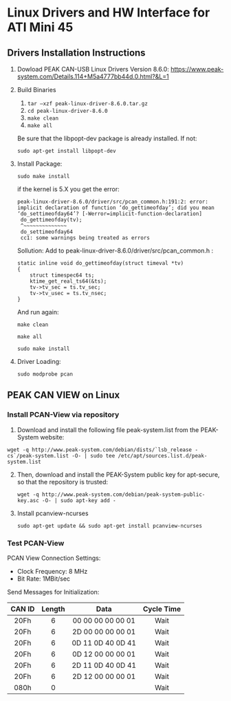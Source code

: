 # Linux Drivers and HW Interface for ATI Mini 45

## Drivers Installation Instructions
1. Dowload PEAK CAN-USB Linux Drivers Version 8.6.0:
https://www.peak-system.com/Details.114+M5a4777bb44d.0.html?&L=1

2. Build Binaries
   1. ``tar –xzf peak-linux-driver-8.6.0.tar.gz``
   2. ``cd peak-linux-driver-8.6.0``
   3. ``make clean``
   4. ``make all``
   
    Be sure that the libpopt-dev package is already installed. If not:
    
    ``sudo apt-get install libpopt-dev``

3. Install Package:
   
   ``sudo make install``
   
   if the kernel is 5.X you get the error:
   ```
   peak-linux-driver-8.6.0/driver/src/pcan_common.h:191:2: error: implicit declaration of function ‘do_gettimeofday’; did you mean ‘do_settimeofday64’? [-Werror=implicit-function-declaration]
    do_gettimeofday(tv);
    ^~~~~~~~~~~~~~~
    do_settimeofday64
    cc1: some warnings being treated as errors
    ```
    Sollution: 
    Add to peak-linux-driver-8.6.0/driver/src/pcan_common.h :
    ```
    static inline void do_gettimeofday(struct timeval *tv)
    {
	    struct timespec64 ts;
	    ktime_get_real_ts64(&ts);
	    tv->tv_sec = ts.tv_sec;
	    tv->tv_usec = ts.tv_nsec;
    }
    ```
    And run again:

    ``make clean``

    ``make all``

    ``sudo make install``



4. Driver Loading:

   ``sudo modprobe pcan``


## PEAK CAN VIEW on Linux

### Install PCAN-View via repository

1.  Download and install the following file peak-system.list from the PEAK-System website:
   
   ``wget -q http://www.peak-system.com/debian/dists/`lsb_release -cs`/peak-system.list -O- | sudo tee /etc/apt/sources.list.d/peak-system.list``

2. Then, download and install the PEAK-System public key for apt-secure, so that the repository is trusted:
   
   ``wget -q http://www.peak-system.com/debian/peak-system-public-key.asc -O- | sudo apt-key add - ``

3. Install pcanview-ncurses
   
   ``sudo apt-get update && sudo apt-get install pcanview-ncurses``

### Test PCAN-View

PCAN View Connection Settings:

* Clock Frequency: 8 MHz
* Bit Rate: 1MBit/sec
  
Send Messages for Initialization:

| CAN ID | Length  |  Data | Cycle Time  | 
|:-:|:-:|:-:|:-:|
| 20Fh |  6 | 00 00 00 00 00 01  | Wait  |
| 20Fh |  6 | 2D 00 00 00 00 01  | Wait  |
| 20Fh |  6 | 0D 11 0D 40 0D 41  | Wait  |
| 20Fh |  6 | 0D 12 00 00 00 01  | Wait  |
| 20Fh |  6 | 2D 11 0D 40 0D 41  | Wait  |
| 20Fh |  6 | 2D 12 00 00 00 01  | Wait  |
| 080h |  0 |   | Wait  |
